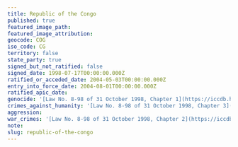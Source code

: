 ```yaml
---
title: Republic of the Congo
published: true
featured_image_path:
featured_image_attribution:
geocode: COG
iso_code: CG
territory: false
state_party: true
signed_but_not_ratified: false
signed_date: 1998-07-17T00:00:00.000Z
ratified_or_acceded_date: 2004-05-03T00:00:00.000Z
entry_into_force_date: 2004-08-01T00:00:00.000Z
ratified_apic_date:
genocide: '[Law No. 8-98 of 31 October 1998, Chapter 1](https://iccdb.hrlc.net/data/doc/533/)'
crimes_against_humanity: '[Law No. 8-98 of 31 October 1998, Chapter 3](https://iccdb.hrlc.net/data/doc/533/)'
aggression:
war_crimes: '[Law No. 8-98 of 31 October 1998, Chapter 2](https://iccdb.hrlc.net/data/doc/533/)'
note:
slug: republic-of-the-congo
---
```



